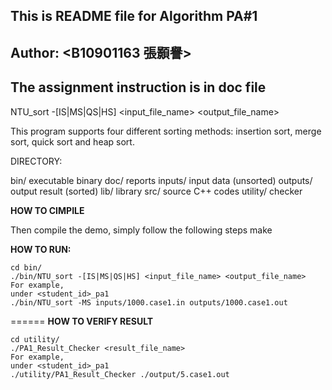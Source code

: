 ## This is README file for Algorithm PA#1
## Author: <B10901163 張顥譽>
## The assignment instruction is in doc file  


NTU_sort -[IS|MS|QS|HS] <input_file_name> <output_file_name>

This program supports four different sorting methods: insertion sort, merge sort, quick sort and heap sort.

DIRECTORY:

bin/	  executable binary
doc/	  reports
inputs/   input data (unsorted)
outputs/  output result (sorted)
lib/	  library
src/ 	  source C++ codes
utility/  checker

**HOW TO CIMPILE**

Then compile the demo, simply follow the following steps
	make

**HOW TO RUN:**

	cd bin/
	./bin/NTU_sort -[IS|MS|QS|HS] <input_file_name> <output_file_name>
	For example,
	under <student_id>_pa1
	./bin/NTU_sort -MS inputs/1000.case1.in outputs/1000.case1.out
======
**HOW TO VERIFY RESULT**

    cd utility/
    ./PA1_Result_Checker <result_file_name>
	For example,
	under <student_id>_pa1
	./utility/PA1_Result_Checker ./output/5.case1.out

